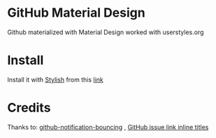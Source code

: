 # GitHub Material Design
Github materialized with Material Design worked with userstyles.org

# Install
Install it with [Stylish](https://userstyles.org/) from this [link](https://userstyles.org/styles/143629/github-design)

# Credits
Thanks to: [github-notification-bouncing](https://github.com/muchweb/github-notification-bouncing) , [GitHub issue link inline titles](https://userstyles.org/styles/106817/github-issue-link-inline-titles)
